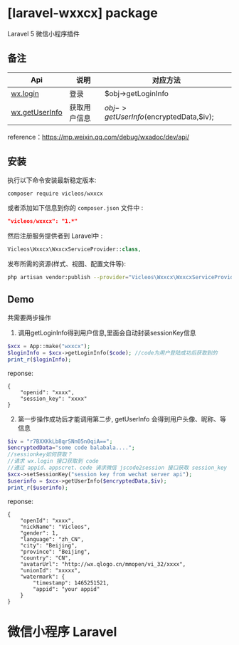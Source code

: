 # [laravel-wxxcx] package

Laravel 5 微信小程序插件

## 备注

Api | 说明 | 对应方法
---|---|---
[wx.login](https://mp.weixin.qq.com/debug/wxadoc/dev/api/api-login.html) | 登录 | $obj->getLoginInfo
[wx.getUserInfo](https://mp.weixin.qq.com/debug/wxadoc/dev/api/open.html#wxgetuserinfoobject) | 获取用户信息 | $obj->getUserInfo($encryptedData,$iv);
reference：https://mp.weixin.qq.com/debug/wxadoc/dev/api/

## 安装

执行以下命令安装最新稳定版本:

```bash
composer require vicleos/wxxcx
```

或者添加如下信息到你的 `composer.json` 文件中 :

```json
"vicleos/wxxcx": "1.*"
```

然后注册服务提供者到 Laravel中 :

```php
Vicleos\Wxxcx\WxxcxServiceProvider::class,
```
发布所需的资源(样式、视图、配置文件等): 

```bash
php artisan vendor:publish --provider="Vicleos\Wxxcx\WxxcxServiceProvider"
```

## Demo

共需要两步操作
1. 调用getLoginInfo得到用户信息,里面会自动封装sessionKey信息

```php
$xcx = App::make("wxxcx");
$loginInfo = $xcx->getLoginInfo($code); //code为用户登陆成功后获取到的
print_r($loginInfo);
```

reponse:
```
{
    "openid": "xxxx",
    "session_key": "xxxx"
}
```

2. 第一步操作成功后才能调用第二步, getUserInfo 会得到用户头像、昵称、等信息

```php
$iv = "r7BXXKkLb8qrSNn05n0qiA==";
$encryptedData="some code balabala....";
//sessionkey如何获取？
//请求 wx.login 接口获取到 code
//通过 appid、appscret、code 请求微信 jscode2session 接口获取 session_key
$xcx->setSessionKey("session key from wechat server api");
$userinfo = $xcx->getUserInfo($encryptedData,$iv);
print_r($userinfo);
```

reponse:
```
{
    "openId": "xxxx",
    "nickName": "Vicleos",
    "gender": 1,
    "language": "zh_CN",
    "city": "Beijing",
    "province": "Beijing",
    "country": "CN",
    "avatarUrl": "http://wx.qlogo.cn/mmopen/vi_32/xxxx",
    "unionId": "xxxxx",
    "watermark": {
        "timestamp": 1465251521,
        "appid": "your appid"
    }
}
```
# 微信小程序 Laravel
